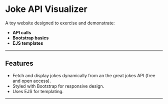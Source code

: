 # **Joke API Visualizer**

A toy website designed to exercise and demonstrate:

- **API calls**  
- **Bootstrap basics**  
- **EJS templates**  

---

## **Features**
- Fetch and display jokes dynamically from an the great jokes API (free and open access).
- Styled with Bootstrap for responsive design.
- Uses EJS for templating.

---

